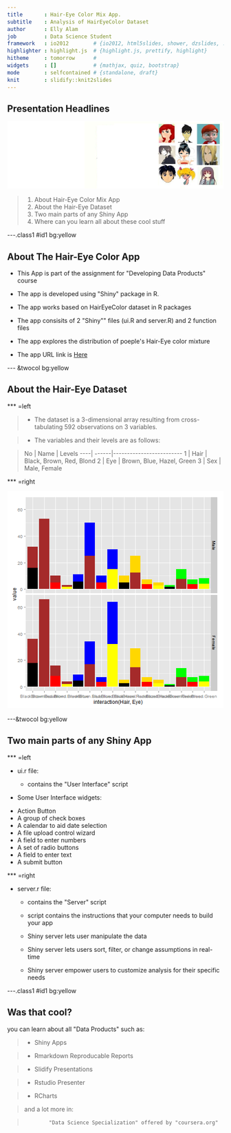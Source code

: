 ```yaml
---
title       : Hair-Eye Color Mix App.
subtitle    : Analysis of HairEyeColor Dataset
author      : Elly Alam
job         : Data Science Student
framework   : io2012        # {io2012, html5slides, shower, dzslides, ...}
highlighter : highlight.js  # {highlight.js, prettify, highlight}
hitheme     : tomorrow      # 
widgets     : []            # {mathjax, quiz, bootstrap}
mode        : selfcontained # {standalone, draft}
knit        : slidify::knit2slides
---
```


## Presentation Headlines
 ![alt text](blueeye.png)

> 1. About Hair-Eye Color Mix App
> 2. About the Hair-Eye Dataset
> 3. Two main parts of any Shiny App
> 4. Where can you learn all about these cool stuff

---.class1 #id1 bg:yellow 

## About The Hair-Eye Color App 


* This App is part of the assignment for  "Developing Data Products" course 

* The app is developed using "Shiny" package in R.

* The app works based on HairEyeColor dataset in R packages

* The app consisits of 2 "Shiny"" files (ui.R and server.R) and 2 function files

* The app explores the distribution of poeple's Hair-Eye color mixture

* The app URL link is [Here](https://ellyshinyapps.shinyapps.io/HairEyeColorExplorer/) 

--- &twocol bg:yellow

## About the Hair-Eye Dataset

*** =left 

> * The dataset is a 3-dimensional array resulting from cross-tabulating 592 observations on 3 variables.

> * The variables and their levels are as follows:

>  No |	Name  |	 Levels
  ----| ------|-------------------------
   1  |	Hair 	| Black, Brown, Red, Blond
   2  |	Eye   |	Brown, Blue, Hazel, Green
   3  |	Sex 	| Male, Female 
   
*** =right

![plot of chunk unnamed-chunk-1](assets/fig/unnamed-chunk-1-1.png)

---&twocol bg:yellow
## Two main parts of any Shiny App

*** =left 
 
* ui.r file: 
   
  + contains the "User Interface" script
 
* Some User Interface widgets:
  
 + Action Button
 + A group of check boxes
 + A calendar to aid date selection
 + A file upload control wizard
 + A field to enter numbers
 + A set of radio buttons
 + A field to enter text
 + A submit button
 
*** =right 

* server.r file:
 
  + contains the "Server" script

  + script contains the instructions that your computer needs to build your app

  + Shiny server lets user manipulate the data

  + Shiny server lets users sort, filter, or change assumptions in real-time 

  + Shiny server empower users to customize analysis for their specific needs



---.class1 #id1 bg:yellow 

## Was that cool?


you can learn about all "Data Products" such as:

> * Shiny Apps

> * Rmarkdown Reproducable Reports

> * Slidify Presentations

> * Rstudio Presenter

> * RCharts

>   and a lot more in:

>             "Data Science Specialization" offered by "coursera.org"


